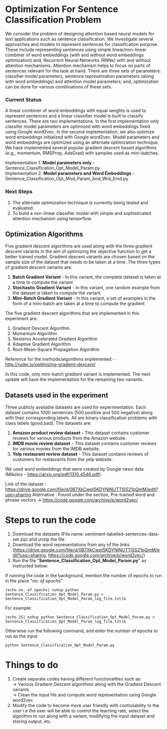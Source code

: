 # Optimization For Sentence Classification Problem

We consider the problem of designing attention based neural models for text applications such as sentence classification. We investigate several approaches and models to represent sentences for classification purpose. These include representing sentences using simple linear/non-linear combiner of word embeddings (with and without word embeddings optimization) and, Recurrent Neural Networks (RNNs) with and without attention mechanisms. Attention mechanism helps to focus on parts of sentences relevant for the task at hand. There are three sets of parameters: classifier model parameters, sentence representation parameters (along with word embeddings) and attention model parameters; and, optimization can be done for various combinations of these sets.

### Current Status

A linear combiner of word embeddings with equal weights is used to represent sentences and a linear classifier model is built to classify sentences. There are two implementations. In the first implementation only classifer model parameters are optimized with word embeddings fixed using Google word2vec. In the second implementation, we also optimize word embeddings initialized with Google word2vec. Model parameters and word embeddings are optimized using an alternate optimization technique. We have implemented several popular gradient descent based algorithms (e.g., momentum, RMSProp, AdaGrad) with samples used as mini-batches. 

Implementation 1. **Model parameters only** - Sentence_Classification_Opt_Model_Param.py </br>
Implementation 2. **Model parameters and Word Embeddings** - Sentence_Classification_Opt_Mod_Param_And_Wrd_Emd.py </br>

### Next Steps

1. The alternate optimization technique is currently being tested and evaluated.
2. To build a non-linear classifier model with simple and sophisticated attention mechanism using tensorflow.

## Optimization Algorithms

Five gradient descent algorithms are used along with the three gradient descent variants in the aim of optimizing the objective function to get a better trained model. Gradient descent variants are chosen based on the sample size of the dataset that needs to be taken at a time. The three types of gradient descent variants are:

1. **Batch Gradient Variant** - In this variant, the complete dataset is taken at a time to compute the variant </br>
2. **Stochastic Gradient Variant** - In this variant, one random example from the dataset is taken to compute the variant </br>
3. **Mini-Batch Gradient Variant** - In this variant, a set of examples in the form of a mini-batch are taken at a time to compute the gradient </br>

The five gradient descent algorithms that are implemented in this experiment are:

1. Gradient Descent Algorithm
2. Momentum Algorithm
3. Nesterov Accelerated Gradient Algorithm
4. Adaptive Gradient Algorithm
5. Root-Mean-Square Propagation Algorithm

Reference for the methods/algorithms implemented - http://ruder.io/optimizing-gradient-descent/

In this code, only mini-batch gradient variant is implemented. The next update will have the implementation for the remaining two variants.

## Datasets used in the experiment

Three publicly available datasets are used for experimentation. Each dataset contains 1000 sentences (500 positive and 500 negative) along with their corresponding labels. All are binary classification problems with class labels (good,bad). The datasets are:

1. **Amazon product review dataset** - This dataset contains customer reviews for various products from the Amazon website. </br>
2. **IMDB movie review dataset** - This dataset contains customer reviews for various movies from the IMDB website. </br>
3. **Yelp restaurant review dataset** - This dataset contains reviews of customers for restaurants from the yelp website.</br>

We used word embeddings that were created by Google news data (Mikolov - https://arxiv.org/pdf/1310.4546.pdf).

Link of the dataset : https://drive.google.com/file/d/0B7XkCwpI5KDYNlNUTTlSS21pQmM/edit?usp=sharing
Alternative : Found under the section, Pre-trained word and phrase vectors -> https://code.google.com/archive/p/word2vec/

# Steps to run the code

1. Download the datasets (File name: sentiment-labelled-sentences-data-set.zip) and unzip the file
2. Download the word representations from any of the links (https://drive.google.com/file/d/0B7XkCwpI5KDYNlNUTTlSS21pQmM/edit?usp=sharing, https://code.google.com/archive/p/word2vec/)
3. Run the file "**Sentence_Classification_Opt_Model_Param.py**" as instructed below:

If running the code in the background, mention the number of epochs to run in the place "*no. of epochs*"

```
(echo no. of epochs| nohup python Sentence_Classification_Opt_Model_Param.py > Sentence_Classification_Opt_Model_Param_log_file.txt)&
```
For example:
```
(echo 15| nohup python Sentence_Classification_Opt_Model_Param.py > Sentence_Classification_Opt_Model_Param_log_file.txt)&
```

Otherwise run the following command, and enter the number of epochs to run as the input
```
python Sentence_Classification_Opt_Model_Param.py
```

# Things to do

1. Create separate codes having different functionalities such as: </br>
  -> Various Gradient Descent algorithms along with the Gradient Descent variants </br>
  -> Clean the input file and compute word representation using Google word2vec </br>
2. Modify the code to become more user friendly with controlability to the user i.e the user will be able to control the learning rate, select the algorithm to run along with a variant, modifying the input dataset and storing output, etc.

